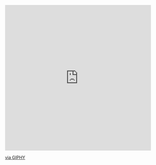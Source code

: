 <iframe src="https://giphy.com/embed/aZg5FJVAHdB3G" width="480" height="480" frameBorder="0" class="giphy-embed" allowFullScreen></iframe><p><a href="https://giphy.com/gifs/aZg5FJVAHdB3G">via GIPHY</a></p>